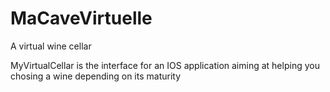 # MaCaveVirtuelle
A virtual wine cellar


MyVirtualCellar is the interface for an IOS application aiming at helping you chosing a wine depending on its maturity
